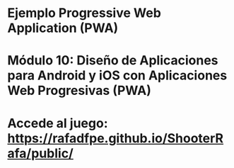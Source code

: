 # Ejemplo Progressive Web Application (PWA)
# Módulo 10:  Diseño de Aplicaciones para Android y iOS con Aplicaciones Web Progresivas (PWA)

# Accede al juego: https://rafadfpe.github.io/ShooterRafa/public/ 
